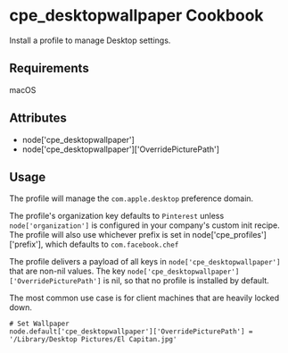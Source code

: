 cpe_desktopwallpaper Cookbook
=========================

Install a profile to manage Desktop settings.

Requirements
------------
macOS

Attributes
----------
* node['cpe_desktopwallpaper']
* node['cpe_desktopwallpaper']['OverridePicturePath']

Usage
-----

The profile will manage the `com.apple.desktop` preference domain.

The profile's organization key defaults to `Pinterest` unless `node['organization']` is
configured in your company's custom init recipe. The profile will also use
whichever prefix is set in node['cpe_profiles']['prefix'], which defaults to `com.facebook.chef`

The profile delivers a payload of all keys in `node['cpe_desktopwallpaper']` that are non-nil values.  The key `node['cpe_desktopwallpaper']['OverridePicturePath']` is nil, so that no profile is installed by default.

The most common use case is for client machines that are heavily locked down.

    # Set Wallpaper
    node.default['cpe_desktopwallpaper']['OverridePicturePath'] = '/Library/Desktop Pictures/El Capitan.jpg'
